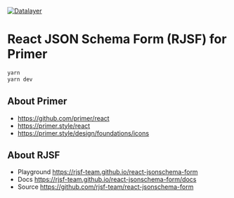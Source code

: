 [![Datalayer](https://assets.datalayer.design/datalayer-25.svg)](https://datalayer.io)

# React JSON Schema Form (RJSF) for Primer

```bash
yarn
yarn dev
```

## About Primer

- https://github.com/primer/react
- https://primer.style/react
- https://primer.style/design/foundations/icons

## About RJSF

- Playground https://rjsf-team.github.io/react-jsonschema-form
- Docs https://rjsf-team.github.io/react-jsonschema-form/docs
- Source https://github.com/rjsf-team/react-jsonschema-form
